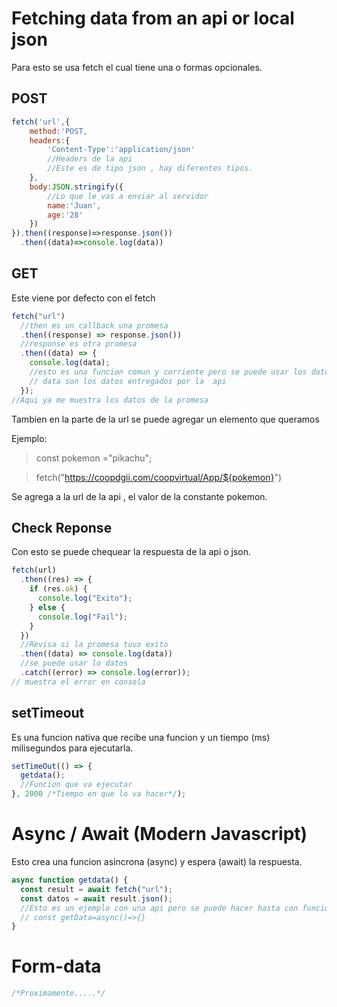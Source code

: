 # Fetching data from an api or local json

Para esto se usa fetch el cual tiene una o formas opcionales.

## POST

```javascript
fetch('url',{
    method:'POST,
    headers:{
        'Content-Type':'application/json'
        //Headers de la api
        //Este es de tipo json , hay diferentes tipos.
    },
    body:JSON.stringify({
        //Lo que le vas a enviar al servidor
        name:'Juan',
        age:'28'
    })
}).then((response)=>response.json())
  .then((data)=>console.log(data))
```

## GET

Este viene por defecto con el fetch

```javascript
fetch("url")
  //then es un callback una promesa
  .then((response) => response.json())
  //response es otra promesa
  .then((data) => {
    console.log(data);
    //esto es una funcion comun y corriente pero se puede usar los datos entregados de la api o el json.
    // data son los datos entregados por la  api
  });
//Aqui ya me muestra los datos de la promesa
```

Tambien en la parte de la url se puede agregar un elemento que queramos

Ejemplo:

> const pokemon ="pikachu";

> fetch("https://coopdgii.com/coopvirtual/App/${pokemon}")

Se agrega a la url de la api , el valor de la constante pokemon.

## Check Reponse

Con esto se puede chequear la respuesta de la api o json.

```javascript
fetch(url)
  .then((res) => {
    if (res.ok) {
      console.log("Exito");
    } else {
      console.log("Fail");
    }
  })
  //Revisa si la promesa tuvo exito
  .then((data) => console.log(data))
  //se puede usar lo datos
  .catch((error) => console.log(error));
// muestra el error en consola
```

## setTimeout

Es una funcion nativa que recibe una funcion y un tiempo (ms) milisegundos para ejecutarla.

```javascript
setTimeOut(() => {
  getdata();
  //Funcion que va ejecutar
}, 2000 /*Tiempo en que lo va hacer*/);
```

# Async / Await (Modern Javascript)

Esto crea una funcion asincrona (async) y espera (await) la respuesta.

```javascript
async function getdata() {
  const result = await fetch("url");
  const datos = await result.json();
  //Esto es un ejemplo con una api pero se puede hacer hasta con funciones y diferentes cosas.
  // const getData=async()=>{}
}
```

# Form-data

```javascript
/*Proximamente.....*/
```

